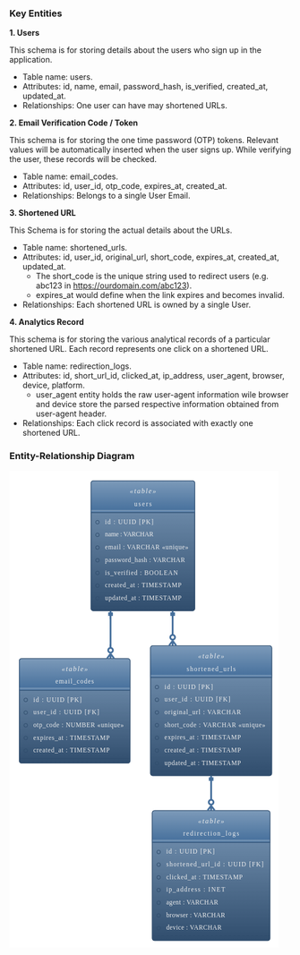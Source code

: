 ### Key Entities

**1. Users**

This schema is for storing details about the users who sign up in the application.

- Table name: users.
- Attributes: id, name, email, password_hash, is_verified, created_at, updated_at.
- Relationships: One user can have may shortened URLs.

**2. Email Verification Code / Token**

This schema is for storing the one time password (OTP) tokens. Relevant values will be automatically inserted when the
user signs up. While verifying the user, these records will be checked.

- Table name: email_codes.
- Attributes: id, user_id, otp_code, expires_at, created_at.
- Relationships: Belongs to a single User Email.

**3. Shortened URL**

This Schema is for storing the actual details about the URLs.

- Table name: shortened_urls.
- Attributes: id, user_id, original_url, short_code, expires_at, created_at, updated_at.
  - The short_code is the unique string used to redirect users (e.g. abc123 in https://ourdomain.com/abc123).
  - expires_at would define when the link expires and becomes invalid.
- Relationships: Each shortened URL is owned by a single User.

**4. Analytics Record**

This schema is for storing the various analytical records of a particular shortened URL. Each record represents one
click on a shortened URL.

- Table name: redirection_logs.
- Attributes: id, short_url_id, clicked_at, ip_address, user_agent, browser, device, platform.
  - user_agent entity holds the raw user-agent information wile browser and device store the parsed respective
    information obtained from user-agent header.
- Relationships: Each click record is associated with exactly one shortened URL.

### Entity-Relationship Diagram

![ERD for URL shortener application](./erd.drawio.png)
